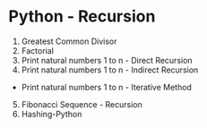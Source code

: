 # Python - Recursion

1. Greatest Common Divisor
2. Factorial
3. Print natural numbers 1 to n - Direct Recursion
4. Print natural numbers 1 to n - Indirect Recursion
-   Print natural numbers 1 to n - Iterative Method
5. Fibonacci Sequence - Recursion
6. Hashing-Python